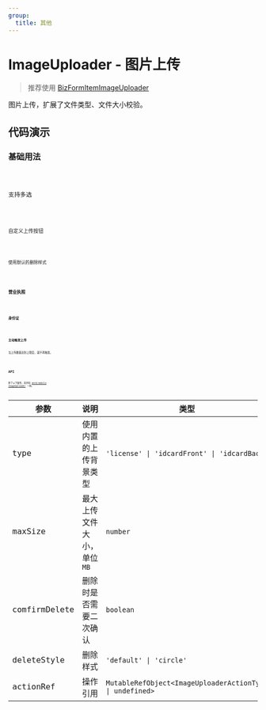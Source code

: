```yaml
---
group:
  title: 其他
---
```


# ImageUploader - 图片上传

> 推荐使用 [BizFormItemImageUploader](/components/biz-form/form-item#imageuploader---图片上传)

图片上传，扩展了文件类型、文件大小校验。

## 代码演示

### 基础用法

<code src='./demos/basic.tsx' />

支持多选

<code src='./demos/multiple.tsx' />

自定义上传按钮

<code src='./demos/basic-custom.tsx' />

使用默认的删除样式

<code src='./demos/delete-style.tsx' />

### 营业执照

<code src='./demos/business-license.tsx' />

### 身份证

<code src='./demos/idcard.tsx' />

### 主动触发上传

当上传数量达到上限后，就不再触发。

<code src='./demos/actionRef.tsx' />

## API

除了以下属性，其余和 [antd-mobile ImageUploader](ttps://mobile.ant.design/zh/components/image-uploader#属性) 一样。

| 参数 | 说明 | 类型 | 默认值 |
| --- | --- | --- | --- |
| type | 使用内置的上传背景类型 | `'license' \| 'idcardFront' \| 'idcardBack'` | - |
| maxSize | 最大上传文件大小，单位 `MB` | `number` | `2` |
| comfirmDelete | 删除时是否需要二次确认 | `boolean` | `false` |
| deleteStyle | 删除样式 | `'default' \| 'circle'` | `'circle'` |
| actionRef | 操作引用 | `MutableRefObject<ImageUploaderActionType \| undefined>` | - |
